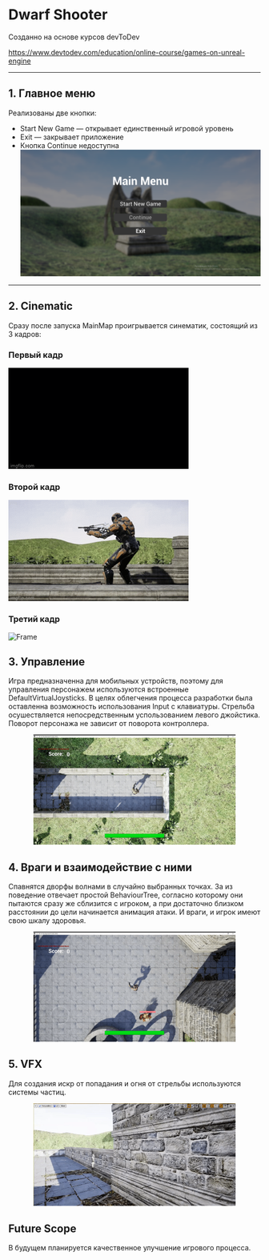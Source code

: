 # Dwarf Shooter
Созданно на основе курсов devToDev

https://www.devtodev.com/education/online-course/games-on-unreal-engine
____
## 1. Главное меню
Реализованы две кнопки:
+ Start New Game — открывает единственный игровой уровень
+ Exit — закрывает приложение
+ Кнопка Continue недоступна
![Screen](img/Screen.png "Screen")

____
## 2. Cinematic
Сразу после запуска MainMap проигрывается синематик, состоящий из 3 кадров:
### Первый кадр
![Frame](img/FirstFrame.gif "Frame1")
### Второй кадр
![Frame](img/SecondFrame.gif "Frame2")
### Третий кадр
![Frame](img/ThirdFrame.gif "Frame3")

## 3. Управление
Игра предназначенна для мобильных устройств, поэтому для управления персонажем используются встроенные DefaultVirtualJoysticks. В целях облегчения процесса разработки была оставленна возможность использования Input с клавиатуры.
Стрельба осушествляется непосредственным успользованием левого джойстика. Поворот персонажа не зависит от поворота контроллера.

<p align="center">
<img src="/img/Joysticks.gif" width="80%" /></p>

## 4. Враги и взаимодействие с ними

Спавнятся дворфы волнами в случайно выбранных точках. За из поведение отвечает простой BehaviourTree, согласно которому они пытаются сразу же сблизится с игроком, а при достаточно близком расстоянии до цели начинается анимация атаки.
И враги, и игрок имеют свою шкалу здоровья.

<p align="center">
<img src="/img/Gameplay.gif" width="80%" /></p>


## 5. VFX
Для создания искр от попадания и огня от стрельбы используются системы частиц.

<p align="center">
<img src="/img/Sparks.gif" width="80%" /></p>

## Future Scope
В будущем планируется качественное улучшение игрового процесса.

